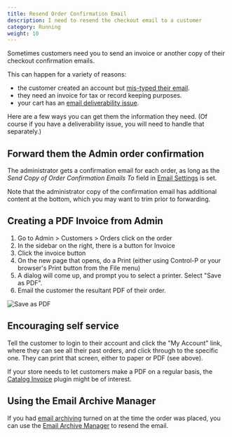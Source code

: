 ```yaml
---
title: Resend Order Confirmation Email
description: I need to resend the checkout email to a customer
category: Running
weight: 10
---
```


Sometimes customers need you to send an invoice or another copy of their checkout confirmation emails. 

This can happen for a variety of reasons:

- the customer created an account but [mis-typed their email](/user/running/mistyped_email/). 
- they need an invoice for tax or record keeping purposes. 
- your cart has an [email deliverability issue](/user/email/emails_not_received/). 

Here are a few ways you can get them the information they need. (Of course if you have a deliverability issue, you will need to handle that separately.) 

## Forward them the Admin order confirmation 
The administrator gets a confirmation email for each order, as long as the _Send Copy of Order Confirmation Emails To_ field in [Email Settings](/user/admin_pages/configuration/configuration_emailoptions/) is set. 

Note that the administrator copy of the confirmation email has additional content at the bottom, which you may want to trim prior to forwarding. 


## Creating a PDF Invoice from Admin 
1. Go to Admin > Customers > Orders click on the order
1. In the sidebar on the right, there is a button for Invoice
1. Click the invoice button
1. On the new page that opens, do a Print (either using Control-P or your browser's Print button from the File menu)
1. A dialog will come up, and prompt you to select a printer.  Select "Save as PDF".
1. Email the customer the resultant PDF of their order. 

![Save as PDF](/images/save_as_pdf.png)

## Encouraging self service 
Tell the customer to login to their account and click the "My Account" link, where they can see all their past orders, and click through to the specific one.
They can print that screen, either to paper or PDF (see above).

If your store needs to let customers make a PDF on a regular basis, the [Catalog Invoice](https://www.zen-cart.com/downloads.php?do=file&id=2111) plugin might be of interest.

## Using the Email Archive Manager 

If you had [email archiving](/user/admin_pages/configuration/configuration_emailoptions#email_archiving_active) turned on at the time the order was placed, you can use the [Email Archive Manager](/user/email/email_archive_manager/) to resend the email. 

